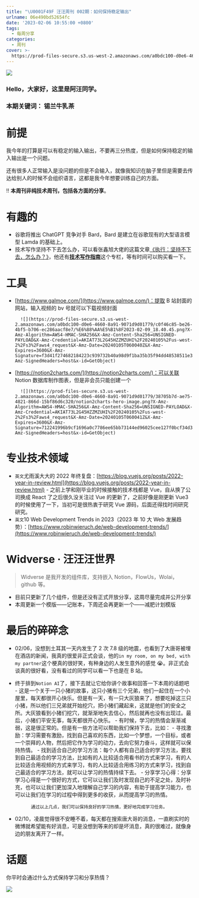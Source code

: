 ```yaml
---
title: "\U0001F49F 汪汪周刊 002期：如何保持稳定输出"
urlname: 06e490bd52654fc
date: '2023-02-06 10:55:00 +0800'
tags:
  - 每周分享
categories:
  - 周刊
cover: >-
  https://prod-files-secure.s3.us-west-2.amazonaws.com/a0bdc100-d0e6-4660-8a91-9071d9d01779/027d25c5-d19d-489a-a912-3504f759624a/%E8%93%9D%E7%B2%89%E8%89%B2%E8%B7%B3%E8%9A%A4%E5%B8%82%E5%9C%BA%E7%9F%A2%E9%87%8F%E6%B4%BB%E5%8A%A8%E5%AE%A3%E4%BC%A0%E4%B8%AD%E6%96%87%E5%BE%AE%E4%BF%A1%E5%85%AC%E4%BC%97%E5%8F%B7%E5%B0%81%E9%9D%A2.png?X-Amz-Algorithm=AWS4-HMAC-SHA256&X-Amz-Content-Sha256=UNSIGNED-PAYLOAD&X-Amz-Credential=AKIAT73L2G45HZZMZUHI%2F20240105%2Fus-west-2%2Fs3%2Faws4_request&X-Amz-Date=20240105T060037Z&X-Amz-Expires=3600&X-Amz-Signature=8fd6b47d704ff05448c7375d592b59202841f3876bd04e80d5761e185009b73a&X-Amz-SignedHeaders=host&x-id=GetObject
---
```


![](https://prod-files-secure.s3.us-west-2.amazonaws.com/a0bdc100-d0e6-4660-8a91-9071d9d01779/0889d968-052a-4039-8def-343395a7beca/41DE8900-07B8-458A-ABE5-FF511EFED51D.jpeg?X-Amz-Algorithm=AWS4-HMAC-SHA256&X-Amz-Content-Sha256=UNSIGNED-PAYLOAD&X-Amz-Credential=AKIAT73L2G45HZZMZUHI%2F20240105%2Fus-west-2%2Fs3%2Faws4_request&X-Amz-Date=20240105T060038Z&X-Amz-Expires=3600&X-Amz-Signature=c34ad9e9b24ac408d9ebc89889140e949165de07f59e31454c17152b95093e78&X-Amz-SignedHeaders=host&x-id=GetObject)

### Hello，大家好，这里是阿汪同学。

### 本期关键词： 锡兰牛乳茶

# 前提

我今年的打算是可以有稳定的输入输出，不要再三分热度，但是如何保持稳定的输入输出是一个问题。

还有很多人正常输入是没问题的但是不会输入，就像我知识在脑子里但是需要去传达给别人的时候不会组织语言，这都是我今年想要训练自己的方面。

‼️ **本周刊非纯技术周刊，包括各方面的分享**。

# 有趣的

- 谷歌将推出 ChatGPT 竞争对手 Bard，Bard 是建立在谷歌现有的大型语言模型 Lamda 的基础上。
- 技术写作坚持不下去怎么办，可以看张鑫旭大佬的这篇文章[《执行：坚持不下去，怎么办？》](https://juejin.cn/book/7184663814950879270/section/7184824069563351043)，他还有[**技术写作指南**](https://juejin.cn/book/7184663814950879270)这个专栏，等有时间可以购买看一下。

# 工具

- [https://www.galmoe.com/](https://www.galmoe.com/)：提取 B 站封面的网站，输入视频的 bv 号就可以下载视频封面

      	![](https://prod-files-secure.s3.us-west-2.amazonaws.com/a0bdc100-d0e6-4660-8a91-9071d9d01779/c0f46c85-be26-4bf5-b706-ec286aacf8e7/%E6%88%AA%E5%B1%8F2023-02-09_18.40.45.png?X-Amz-Algorithm=AWS4-HMAC-SHA256&X-Amz-Content-Sha256=UNSIGNED-PAYLOAD&X-Amz-Credential=AKIAT73L2G45HZZMZUHI%2F20240105%2Fus-west-2%2Fs3%2Faws4_request&X-Amz-Date=20240105T060040Z&X-Amz-Expires=3600&X-Amz-Signature=f3d41f274682184223c939732b40a98d9f1ba35b35f94dd48538511e314d2c6d&X-Amz-SignedHeaders=host&x-id=GetObject)

- [https://notion2charts.com/](https://notion2charts.com/)：可以关联 Notion 数据库制作图表，但是非会员只能创建一个

      	![](https://prod-files-secure.s3.us-west-2.amazonaws.com/a0bdc100-d0e6-4660-8a91-9071d9d01779/38705b7d-ae75-4821-866d-15bf86d6c320/notion2charts-hero-image.png?X-Amz-Algorithm=AWS4-HMAC-SHA256&X-Amz-Content-Sha256=UNSIGNED-PAYLOAD&X-Amz-Credential=AKIAT73L2G45HZZMZUHI%2F20240105%2Fus-west-2%2Fs3%2Faws4_request&X-Amz-Date=20240105T060041Z&X-Amz-Expires=3600&X-Amz-Signature=712241996b9cf1696a0c7786ee65bb73144ed96025cee127f0bcf34d346a7c1c&X-Amz-SignedHeaders=host&x-id=GetObject)

# 专业技术领域

- `英文`尤雨溪大大的 2022 年终复盘：[https://blog.vuejs.org/posts/2022-year-in-review.html](https://blog.vuejs.org/posts/2022-year-in-review.html) - 之前上学和刚毕业的时候接触的技术栈都是 Vue，自从换了公司换成 React 了之后很久没关注过 Vue 的更新了，之前好像是刚更新 Vue3 的时候使用了一下，当初可是很热衷于研究 Vue 源码，后面还得找时间研究研究。
- `英文`10 Web Development Trends in 2023（2023 年 10 大 Web 发展趋势）：[https://www.robinwieruch.de/web-development-trends/](https://www.robinwieruch.de/web-development-trends/)

# Widverse · 汪汪汪世界

> Widverse 是我开发的组件库，支持嵌入 Notion，FlowUs，Wolai，github 等。

- 目前只更新了几个组件，但是还没有正式开放分享，这周尽量完成并公开分享
- 本周更新一个模版——记账本，下周还会再更新一个——减肥计划模版

# 最后的碎碎念

- 02/06，没想到土耳其一天内发生了 2 次 7.8 级的地震，也看到了大唐哥被埋在酒店的新闻，我真的很爱非正式会谈，他的`in my room, on my bed, with my partner`这个梗真的很好笑，有种身边的人发生意外的感觉 😭。非正式会谈真的很好看，没有看过的同学可以看一下也是在 B 站。
- 终于排到`Notion AI`了，接下去就让它给你讲个故事和回答一下本周的话题吧 - 这是一个关于一只小猪的故事，这只小猪有三个兄弟，他们一起住在一个小屋里，每天都很开心快乐。但是有一天，有一只大灰狼来了，想要吃掉这三只小猪，所以他们三兄弟就开始挖穴，把小猪们藏起来，这就是他们的安全之所。大灰狼看到小猪们挖穴，就渐渐地失去信心，然后就再也没有出现过。最后，小猪们平安无事，每天都很开心快乐。 - 有时候，学习的热情会渐渐减弱，这是很正常的。但是有一些方法可以帮助我们保持下去，比如： - 寻找激励：学习需要有激励，找到自己喜欢的东西，比如一个梦想，一个目标，或者一个崇拜的人物，然后把它作为学习的动力，去向它努力奋斗，这样就可以保持热情。 - 找到适合自己的学习方法：每个人都有自己适合的学习方法，要找到自己最适合的学习方法，比如有的人比较适合用看书的方式来学习，有的人比较适合用视频的方式来学习，有的人比较适合用练习的方式来学习，找到自己最适合的学习方法，就可以让学习的热情持续下去。 - 分享学习心得：分享学习心得是一个很好的方式，它可以让我们及时发现自己的不足之处，及时补充，也可以让我们更加深入地理解自己学习的内容，有助于提高学习能力，也可以让我们在学习的过程中得到更多的收获，从而提高学习的热情。

      		通过以上几点，我们可以保持良好的学习热情，更好地完成学习任务。

- 02/10，凌晨觉得很不安睡不着，每天都在搜索唐大哥的消息，一直刷实时的微博就希望能有好消息，可是没想到等来的却是坏消息，真的很难过，就像身边的朋友离开了一样。

# 话题

你平时会通过什么方式保持学习和分享热情？

![](https://i.hd-r.cn/9f144b95fa5e7e2b4105f7bbd6a511e4.jpg)
